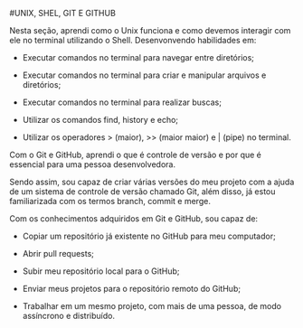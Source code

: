 #UNIX, SHEL, GIT E GITHUB

Nesta seção, aprendi como o Unix funciona e como devemos interagir com ele no terminal utilizando o Shell.
Desenvonvendo habilidades em:
- Executar comandos no terminal para navegar entre diretórios;

- Executar comandos no terminal para criar e manipular arquivos e diretórios;

- Executar comandos no terminal para realizar buscas;

- Utilizar os comandos find, history e echo;

- Utilizar os operadores > (maior), >> (maior maior) e | (pipe) no terminal.

Com o Git e GitHub, aprendi o que é controle de versão e por que é essencial para uma pessoa desenvolvedora.

Sendo assim, sou capaz de criar várias versões do meu projeto com a ajuda de um sistema de controle de versão chamado Git, além disso, já estou familiarizada com os termos branch, commit e merge.

Com os conhecimentos adquiridos em Git e GitHub, sou capaz de:

- Copiar um repositório já existente no GitHub para meu computador;

- Abrir pull requests;

- Subir meu repositório local para o GitHub;

- Enviar meus projetos para o repositório remoto do GitHub;

- Trabalhar em um mesmo projeto, com mais de uma pessoa, de modo assíncrono e distribuído.

